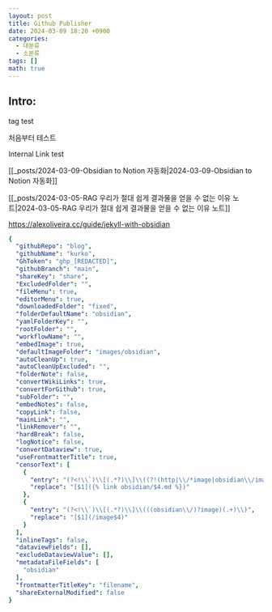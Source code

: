 ```yaml
---
layout: post
title: Github Publisher
date: 2024-03-09 18:20 +0900
categories:
  - 대분류
  - 소분류
tags: []
math: true
---
```


## Intro: 

tag test



처음부터 테스트

Internal Link test

[[_posts/2024-03-09-Obsidian to Notion 자동화|2024-03-09-Obsidian to Notion 자동화]]

[[_posts/2024-03-05-RAG 우리가 절대 쉽게 결과물을 얻을 수 없는 이유 노트|2024-03-05-RAG 우리가 절대 쉽게 결과물을 얻을 수 없는 이유 노트]]



https://alexoliveira.cc/guide/jekyll-with-obsidian




```yml
{
  "githubRepo": "blog",
  "githubName": "kurko",
  "GhToken": "ghp_[REDACTED]",
  "githubBranch": "main",
  "shareKey": "share",
  "ExcludedFolder": "",
  "fileMenu": true,
  "editorMenu": true,
  "downloadedFolder": "fixed",
  "folderDefaultName": "obsidian",
  "yamlFolderKey": "",
  "rootFolder": "",
  "workflowName": "",
  "embedImage": true,
  "defaultImageFolder": "images/obsidian",
  "autoCleanUp": true,
  "autoCleanUpExcluded": "",
  "folderNote": false,
  "convertWikiLinks": true,
  "convertForGithub": true,
  "subFolder": "",
  "embedNotes": false,
  "copyLink": false,
  "mainLink": "",
  "linkRemover": "",
  "hardBreak": false,
  "logNotice": false,
  "convertDataview": true,
  "useFrontmatterTitle": true,
  "censorText": [
    {
      "entry": "(?<!\\`)\\[(.*?)\\]\\((?!(http|\\/*image|obsidian\\/image))(\\.\\/)*(.+?)(\\.md)*\\)",
      "replace": "[$1]({% link obsidian/$4.md %})"
    },
    {
      "entry": "(?<!\\`)\\[(.*?)\\]\\(((obsidian\\/)?image)(.+)\\)",
      "replace": "[$1](/image$4)"
    }
  ],
  "inlineTags": false,
  "dataviewFields": [],
  "excludeDataviewValue": [],
  "metadataFileFields": [
    "obsidian"
  ],
  "frontmatterTitleKey": "filename",
  "shareExternalModified": false
}
```